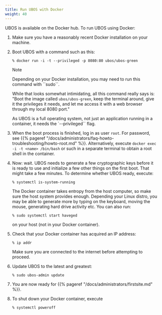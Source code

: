 ```yaml
---
title: Run UBOS with Docker
weight: 40
---
```


UBOS is available on the Docker hub. To run UBOS using Docker:

1. Make sure you have a reasonably recent Docker installation on your machine.

1. Boot UBOS with a command such as this:

   ```
   % docker run -i -t --privileged -p 8080:80 ubos/ubos-green
   ```

   <div class="admonition note"><p class="admonition-title">Note</p>
   <p>Depending on your Docker installation, you may need to run this
   command with ``sudo``.</p></div>

   While that looks somewhat intimidating, all this command really says is: "Boot the image called
   ``ubos/ubos-green``, keep the terminal around, give it the privileges it needs, and
   let me access it with a web browser through my local 8080 port."

   As UBOS is a full operating system, not just an application running in a container, it
   needs the `--privileged`` flag.

1. When the boot process is finished, log in as user ``root``.
   For password, see {{% pageref "/docs/administrators/faq-howto-troubleshooting/howto-root.md" %}}. Alternatively, execute
   ``docker exec -i -t <name> /bin/bash`` or such in a separate terminal to obtain a
   root shell in the container.

1. Now: wait. UBOS needs to generate a few cryptographic keys before it is ready to use
   and initialize a few other things on the first boot. That might take a few minutes.
   To determine whether UBOS ready, execute:

   ```
   % systemctl is-system-running
   ```

   The Docker container takes entropy from the host computer, so make sure the host system
   provides enough. Depending your Linux distro, you may be able to generate more by
   typing on the keyboard, moving the mouse, generating hard drive activity etc. You can
   also run:

   ```
   % sudo systemctl start haveged
   ```
   on your host (not in your Docker container).

1. Check that your Docker container has acquired an IP address:

   ```
   % ip addr
   ```

   Make sure you are connected to the internet before attempting to proceed.

1. Update UBOS to the latest and greatest:

   ```
   % sudo ubos-admin update
   ```

1. You are now ready for {{% pageref "/docs/administrators/firstsite.md" %}}.

1. To shut down your Docker container, execute

   ```
   % systemctl poweroff
   ```
